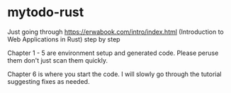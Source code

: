 # mytodo-rust

Just going through https://erwabook.com/intro/index.html (Introduction to Web Applications in Rust) step by step

Chapter 1 - 5 are environment setup and generated code.  Please peruse them don't just scan them quickly.

Chapter 6 is where you start the code.  I will slowly go through the tutorial suggesting fixes as needed.
